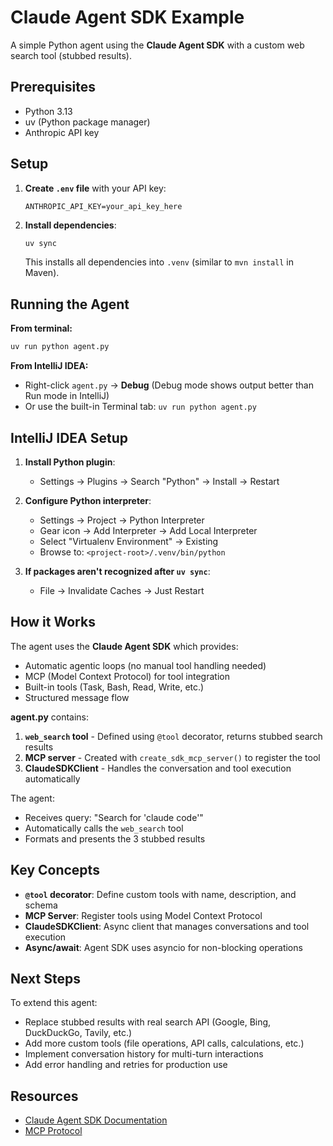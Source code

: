 # Claude Agent SDK Example

A simple Python agent using the **Claude Agent SDK** with a custom web search tool (stubbed results).

## Prerequisites

- Python 3.13
- uv (Python package manager)
- Anthropic API key

## Setup

1. **Create `.env` file** with your API key:
   ```
   ANTHROPIC_API_KEY=your_api_key_here
   ```

2. **Install dependencies**:
   ```bash
   uv sync
   ```
   This installs all dependencies into `.venv` (similar to `mvn install` in Maven).

## Running the Agent

**From terminal:**
```bash
uv run python agent.py
```

**From IntelliJ IDEA:**
- Right-click `agent.py` → **Debug** (Debug mode shows output better than Run mode in IntelliJ)
- Or use the built-in Terminal tab: `uv run python agent.py`

## IntelliJ IDEA Setup

1. **Install Python plugin**:
   - Settings → Plugins → Search "Python" → Install → Restart

2. **Configure Python interpreter**:
   - Settings → Project → Python Interpreter
   - Gear icon → Add Interpreter → Add Local Interpreter
   - Select "Virtualenv Environment" → Existing
   - Browse to: `<project-root>/.venv/bin/python`

3. **If packages aren't recognized after `uv sync`**:
   - File → Invalidate Caches → Just Restart

## How it Works

The agent uses the **Claude Agent SDK** which provides:
- Automatic agentic loops (no manual tool handling needed)
- MCP (Model Context Protocol) for tool integration
- Built-in tools (Task, Bash, Read, Write, etc.)
- Structured message flow

**agent.py** contains:
1. **`web_search` tool** - Defined using `@tool` decorator, returns stubbed search results
2. **MCP server** - Created with `create_sdk_mcp_server()` to register the tool
3. **ClaudeSDKClient** - Handles the conversation and tool execution automatically

The agent:
- Receives query: "Search for 'claude code'"
- Automatically calls the `web_search` tool
- Formats and presents the 3 stubbed results

## Key Concepts

- **`@tool` decorator**: Define custom tools with name, description, and schema
- **MCP Server**: Register tools using Model Context Protocol
- **ClaudeSDKClient**: Async client that manages conversations and tool execution
- **Async/await**: Agent SDK uses asyncio for non-blocking operations

## Next Steps

To extend this agent:
- Replace stubbed results with real search API (Google, Bing, DuckDuckGo, Tavily, etc.)
- Add more custom tools (file operations, API calls, calculations, etc.)
- Implement conversation history for multi-turn interactions
- Add error handling and retries for production use

## Resources

- [Claude Agent SDK Documentation](https://docs.claude.com/en/api/agent-sdk/python)
- [MCP Protocol](https://modelcontextprotocol.io/)